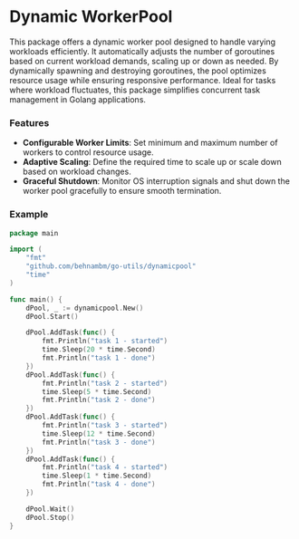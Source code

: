 # Dynamic WorkerPool 

This package offers a dynamic worker pool designed to handle varying workloads efficiently.
It automatically adjusts the number of goroutines based on current workload demands, 
scaling up or down as needed. By dynamically spawning and destroying goroutines, 
the pool optimizes resource usage while ensuring responsive performance. 
Ideal for tasks where workload fluctuates, this package simplifies concurrent
task management in Golang applications.

### Features
- **Configurable Worker Limits**: Set minimum and maximum number of workers to control resource usage.
- **Adaptive Scaling**: Define the required time to scale up or scale down based on workload changes.
- **Graceful Shutdown**: Monitor OS interruption signals and shut down the worker pool gracefully to ensure smooth termination.


### Example 

```go
package main

import (
	"fmt"
	"github.com/behnambm/go-utils/dynamicpool"
	"time"
)

func main() {
	dPool, _ := dynamicpool.New()
	dPool.Start()

	dPool.AddTask(func() {
		fmt.Println("task 1 - started")
		time.Sleep(20 * time.Second)
		fmt.Println("task 1 - done")
	})
	dPool.AddTask(func() {
		fmt.Println("task 2 - started")
		time.Sleep(5 * time.Second)
		fmt.Println("task 2 - done")
	})
	dPool.AddTask(func() {
		fmt.Println("task 3 - started")
		time.Sleep(12 * time.Second)
		fmt.Println("task 3 - done")
	})
	dPool.AddTask(func() {
		fmt.Println("task 4 - started")
		time.Sleep(1 * time.Second)
		fmt.Println("task 4 - done")
	})

	dPool.Wait()
	dPool.Stop()
}

```